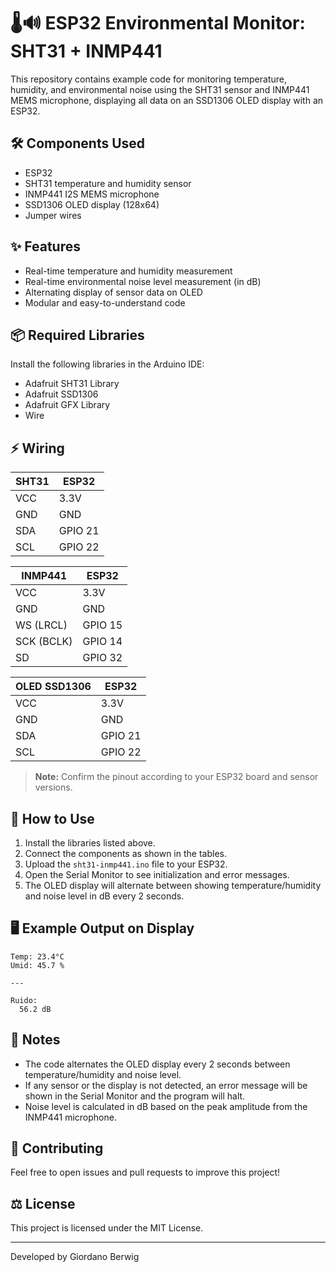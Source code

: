 # 🌡️🔊 ESP32 Environmental Monitor: SHT31 + INMP441

This repository contains example code for monitoring temperature, humidity, and environmental noise using the SHT31 sensor and INMP441 MEMS microphone, displaying all data on an SSD1306 OLED display with an ESP32.

## 🛠️ Components Used
- ESP32
- SHT31 temperature and humidity sensor
- INMP441 I2S MEMS microphone
- SSD1306 OLED display (128x64)
- Jumper wires

## ✨ Features
- Real-time temperature and humidity measurement
- Real-time environmental noise level measurement (in dB)
- Alternating display of sensor data on OLED
- Modular and easy-to-understand code

## 📦 Required Libraries
Install the following libraries in the Arduino IDE:
- Adafruit SHT31 Library
- Adafruit SSD1306
- Adafruit GFX Library
- Wire

## ⚡ Wiring

| SHT31      | ESP32      |
|------------|------------|
| VCC        | 3.3V       |
| GND        | GND        |
| SDA        | GPIO 21    |
| SCL        | GPIO 22    |

| INMP441     | ESP32      |
|-------------|------------|
| VCC         | 3.3V       |
| GND         | GND        |
| WS (LRCL)   | GPIO 15    |
| SCK (BCLK)  | GPIO 14    |
| SD          | GPIO 32    |

| OLED SSD1306 | ESP32      |
|--------------|------------|
| VCC          | 3.3V       |
| GND          | GND        |
| SDA          | GPIO 21    |
| SCL          | GPIO 22    |

> **Note:** Confirm the pinout according to your ESP32 board and sensor versions.

## 🚀 How to Use
1. Install the libraries listed above.
2. Connect the components as shown in the tables.
3. Upload the `sht31-inmp441.ino` file to your ESP32.
4. Open the Serial Monitor to see initialization and error messages.
5. The OLED display will alternate between showing temperature/humidity and noise level in dB every 2 seconds.

## 🖥️ Example Output on Display
```
Temp: 23.4°C
Umid: 45.7 %

---

Ruido:
  56.2 dB
```

## 📝 Notes
- The code alternates the OLED display every 2 seconds between temperature/humidity and noise level.
- If any sensor or the display is not detected, an error message will be shown in the Serial Monitor and the program will halt.
- Noise level is calculated in dB based on the peak amplitude from the INMP441 microphone.

## 🤝 Contributing
Feel free to open issues and pull requests to improve this project!

## ⚖️ License
This project is licensed under the MIT License.

---
Developed by Giordano Berwig
